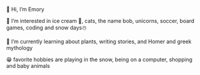 👋 Hi, I’m Emory

👀 I’m interested in ice cream 🍨, cats, the name bob, unicorns, soccer, board games, coding and snow days☃️
  
🌱 I’m currently learning about plants, writing stories, and Homer and greek mythology
  
😁 favorite hobbies are playing in the snow, being on a computer, shopping and baby animals
